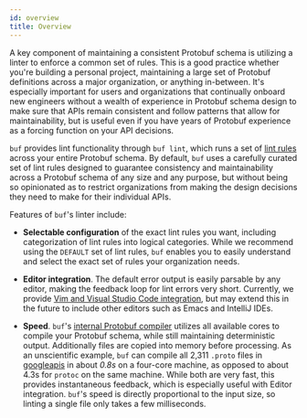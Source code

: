 ```yaml
---
id: overview
title: Overview
---
```


A key component of maintaining a consistent Protobuf schema is utilizing a linter to enforce a
common set of rules. This is a good practice whether you're building a personal project,
maintaining a large set of Protobuf definitions across a major organization, or anything in-between.
It's especially important for users and organizations that continually onboard new engineers without
a wealth of experience in Protobuf schema design to make sure that APIs remain consistent and follow
patterns that allow for maintainability, but is useful even if you have years of Protobuf
experience as a forcing function on your API decisions.

`buf` provides lint functionality through `buf lint`, which runs a set of [lint rules](rules.md) across your
entire Protobuf schema. By default, `buf` uses a carefully curated set of lint rules designed to guarantee
consistency and maintainability across a Protobuf schema of any size and any purpose, but without being
so opinionated as to restrict organizations from making the design decisions they need to make for their
individual APIs.

Features of `buf`'s linter include:

- **Selectable configuration** of the exact lint rules you want, including categorization of lint
  rules into logical categories. While we recommend using the `DEFAULT` set of lint rules, `buf`
  enables you to easily understand and select the exact set of rules your organization needs.

- **Editor integration**. The default error output is easily parsable by any editor, making the
  feedback loop for lint errors very short. Currently, we provide
  [Vim and Visual Studio Code integration](../editor-integration.md), but may extend this in the
  future to include other editors such as Emacs and IntelliJ IDEs.

- **Speed**. `buf`'s [internal Protobuf compiler](../reference/internal-compiler.md) utilizes all
  available cores to compile your Protobuf schema, while still maintaining deterministic output. Additionally files
  are copied into memory before processing. As an unscientific example, `buf` can compile all 2,311 `.proto` files in
  [googleapis](https://github.com/googleapis/googleapis) in about *0.8s* on a four-core machine, as opposed
  to about 4.3s for `protoc` on the same machine. While both are very fast, this provides instantaneous feedback,
  which is especially useful with Editor integration. `buf`'s speed is directly proportional to the input size, so
  linting a single file only takes a few milliseconds.
